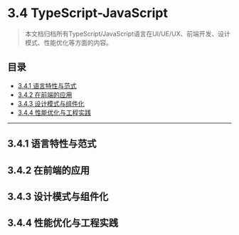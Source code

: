 # 3.4 TypeScript-JavaScript

> 本文档归档所有TypeScript/JavaScript语言在UI/UE/UX、前端开发、设计模式、性能优化等方面的内容。

## 目录

- [3.4.1 语言特性与范式](#341-语言特性与范式)
- [3.4.2 在前端的应用](#342-在前端的应用)
- [3.4.3 设计模式与组件化](#343-设计模式与组件化)
- [3.4.4 性能优化与工程实践](#344-性能优化与工程实践)

---

## 3.4.1 语言特性与范式

## 3.4.2 在前端的应用

## 3.4.3 设计模式与组件化

## 3.4.4 性能优化与工程实践 